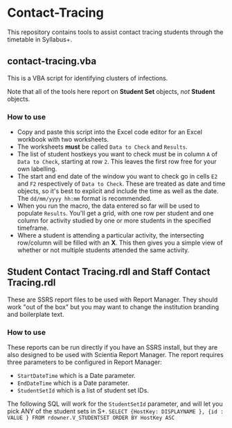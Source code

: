 # Contact-Tracing

This repository contains tools to assist contact tracing students through the timetable in Syllabus+.

## contact-tracing.vba

This is a VBA script for identifying clusters of infections.

Note that all of the tools here report on **Student Set** objects, *not* **Student** objects.

### How to use

- Copy and paste this script into the Excel code editor for an Excel workbook with two worksheets.
- The worksheets **must** be called `Data to Check` and `Results`.
- The list of student hostkeys you want to check must be in column `A` of `Data to Check`, starting at row `2`. This leaves the first row free for your own labelling.
- The start and end date of the window you want to check go in cells `E2` and `F2` respectively of `Data to Check`. These are treated as date and time objects, so it's best to explicit and include the time as well as the date. The `dd/mm/yyyy hh:mm` format is recommended.
- When you run the macro, the data entered so far will be used to populate `Results`. You'll get a grid, with one row per student and one column for activity studied by one or more students in the specified timeframe.
- Where a student is attending a particular activity, the intersecting row/column will be filled with an **X**. This then gives you a simple view of whether or not multiple students attended the same activity.


## Student Contact Tracing.rdl and Staff Contact Tracing.rdl

These are SSRS report files to be used with Report Manager. They should work "out of the box" but you may want to change the institution branding and boilerplate text.

### How to use

These reports can be run directly if you have an SSRS install, but they are also designed to be used with Scientia Report Manager. The report requires three parameters to be configured in Report Manager:

- `StartDateTime` which is a Date parameter.
- `EndDateTime` which is a Date parameter.
- `StudentSetId` which is a list of student set IDs.

The following SQL will work for the `StudentSetId` parameter, and will let you pick ANY of the student sets in S+. 
`SELECT {HostKey: DISPLAYNAME }, {id : VALUE } FROM rdowner.V_STUDENTSET ORDER BY HostKey ASC`
